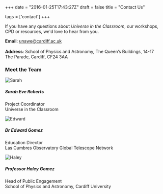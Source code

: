 +++
date = "2016-01-25T17:43:27Z"
draft = false
title = "Contact Us"

tags = ['contact'] 
+++

If you have any questions about *Universe in the Classroom*, our workshops, CPD or resources, we'd love to hear from you. 

**Email**: [unawe@cardiff.ac.uk](mailto:unawe@cardiff.ac.uk)<br>
</br>**Address**:  School of Physics and Astronomy,
The Queen’s Buildings,
14-17 The Parade, 
Cardiff, 
CF24 3AA

### Meet the Team

![Sarah](/images/sarah-contact.png)
##### Sarah Eve Roberts
Project Coordinator
<br>Universe in the Classroom</br>

![Edward](/images/edward-contact.png)
##### Dr Edward Gomez
Education Director
<br>Las Cumbres Observatory Global Telescope Network</br>

![Haley](/images/haley-contact.png)
##### Professor Haley Gomez
Head of Public Engagement
<br>School of Physics and Astronomy, Cardiff University</br>

<script>
  (function(i,s,o,g,r,a,m){i['GoogleAnalyticsObject']=r;i[r]=i[r]||function(){
  (i[r].q=i[r].q||[]).push(arguments)},i[r].l=1*new Date();a=s.createElement(o),
  m=s.getElementsByTagName(o)[0];a.async=1;a.src=g;m.parentNode.insertBefore(a,m)
  })(window,document,'script','https://www.google-analytics.com/analytics.js','ga');

  ga('create', 'UA-82677354-1', 'auto');
  ga('send', 'pageview');

</script>